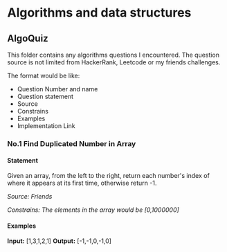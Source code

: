 # Algorithms and data structures
## AlgoQuiz
This folder contains any algorithms questions I encountered. The question source is not limited from HackerRank, Leetcode or my friends challenges.

The format would be like:
* Question Number and name
* Question statement
* Source
* Constrains
* Examples
* Implementation Link

### No.1 Find Duplicated Number in Array
#### Statement
Given an array, from the left to the right, return each number's index of where it appears at its first time, otherwise return -1.

*Source: Friends*

*Constrains: The elements in the array would be [0,1000000]*

#### Examples
**Input:** [1,3,1,2,1]
**Output:** [-1,-1,0,-1,0]


